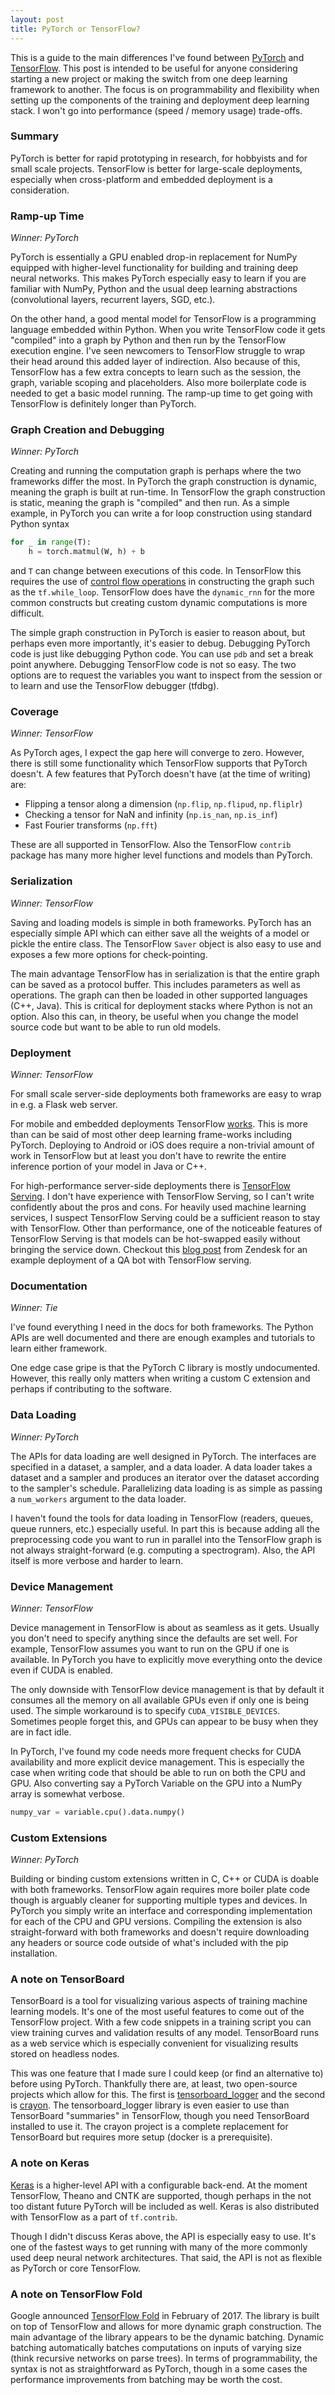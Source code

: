 ```yaml
---
layout: post
title: PyTorch or TensorFlow?
---
```


This is a guide to the main differences I've found between
[PyTorch](http://pytorch.org/) and [TensorFlow](https://www.tensorflow.org/).
This post is intended to be useful for anyone considering starting a new
project or making the switch from one deep learning framework to another. The
focus is on programmability and flexibility when setting up the components of the
training and deployment deep learning stack. I won't go into performance (speed
/ memory usage) trade-offs.

### Summary 

PyTorch is better for rapid prototyping in research, for hobbyists and for
small scale projects. TensorFlow is better for large-scale deployments,
especially when cross-platform and embedded deployment is a consideration.

### Ramp-up Time 
*Winner: PyTorch*

PyTorch is essentially a GPU enabled drop-in replacement for NumPy equipped
with higher-level functionality for building and training deep neural networks.
This makes PyTorch especially easy to learn if you are familiar with NumPy,
Python and the usual deep learning abstractions (convolutional layers,
recurrent layers, SGD, etc.).

On the other hand, a good mental model for TensorFlow is a programming language
embedded within Python. When you write TensorFlow code it gets "compiled" into
a graph by Python and then run by the TensorFlow execution engine. I've seen
newcomers to TensorFlow struggle to wrap their head around this added layer of
indirection. Also because of this, TensorFlow has a few extra concepts to
learn such as the session, the graph, variable scoping and placeholders. Also
more boilerplate code is needed to get a basic model running. The ramp-up time
to get going with TensorFlow is definitely longer than PyTorch. 

### Graph Creation and Debugging
*Winner: PyTorch*

Creating and running the computation graph is perhaps where the two frameworks
differ the most. In PyTorch the graph construction is dynamic, meaning the
graph is built at run-time.  In TensorFlow the graph construction is static,
meaning the graph is "compiled" and then run. As a simple example, in PyTorch
you can write a for loop construction using standard Python syntax
```python
for _ in range(T):
    h = torch.matmul(W, h) + b
```
and `T` can change between executions of this code. In TensorFlow this requires
the use of [control flow
operations](https://www.tensorflow.org/api_guides/python/control_flow_ops#Control_Flow_Operations)
in constructing the graph such as the `tf.while_loop`. TensorFlow does have the
`dynamic_rnn` for the more common constructs but creating custom dynamic
computations is more difficult.

The simple graph construction in PyTorch is easier to reason about, but perhaps
even more importantly, it's easier to debug. Debugging PyTorch code is just
like debugging Python code. You can use `pdb` and set a break point anywhere.
Debugging TensorFlow code is not so easy. The two options are to request the
variables you want to inspect from the session or to learn and use the
TensorFlow debugger (tfdbg).

### Coverage
*Winner: TensorFlow*

As PyTorch ages, I expect the gap here will converge to zero. However, there is
still some functionality which TensorFlow supports that PyTorch doesn't. A few
features that PyTorch doesn't have (at the time of writing) are:
- Flipping a tensor along a dimension (`np.flip`, `np.flipud`, `np.fliplr`)
- Checking a tensor for NaN and infinity (`np.is_nan`, `np.is_inf`)
- Fast Fourier transforms (`np.fft`)

These are all supported in TensorFlow. Also the TensorFlow `contrib` package
has many more higher level functions and models than PyTorch. 

### Serialization
*Winner: TensorFlow*

Saving and loading models is simple in both frameworks. PyTorch has an
especially simple API which can either save all the weights of a model or
pickle the entire class. The TensorFlow `Saver` object is also easy to use
and exposes a few more options for check-pointing. 

The main advantage TensorFlow has in serialization is that the entire graph can
be saved as a protocol buffer. This includes parameters as well as operations.
The graph can then be loaded in other supported languages (C++, Java). This is
critical for deployment stacks where Python is not an option. Also this can, in
theory, be useful when you change the model source code but want to be able to
run old models.

### Deployment
*Winner: TensorFlow*

For small scale server-side deployments both frameworks are easy to wrap
in e.g. a Flask web server.

For mobile and embedded deployments TensorFlow
[works](https://www.tensorflow.org/mobile/). This is more than can be said of
most other deep learning frame-works including PyTorch. Deploying to Android or
iOS does require a non-trivial amount of work in TensorFlow but at least you
don't have to rewrite the entire inference portion of your model in Java or
C++.

For high-performance server-side deployments there is [TensorFlow
Serving](https://www.tensorflow.org/serving/). I don't have experience with
TensorFlow Serving, so I can't write confidently about the pros and cons. For
heavily used machine learning services, I suspect TensorFlow Serving could be a
sufficient reason to stay with TensorFlow. Other than performance, one of the
noticeable features of TensorFlow Serving is that models can be hot-swapped
easily without bringing the service down. Checkout this [blog
post](https://medium.com/zendesk-engineering/how-zendesk-serves-tensorflow-models-in-production-751ee22f0f4b)
from Zendesk for an example deployment of a QA bot with TensorFlow serving.

### Documentation
*Winner: Tie*

I've found everything I need in the docs for both frameworks. The Python APIs
are well documented and there are enough examples and tutorials to learn either
framework.

One edge case gripe is that the PyTorch C library is mostly undocumented.
However, this really only matters when writing a custom C extension and perhaps
if contributing to the software.

### Data Loading
*Winner: PyTorch*

The APIs for data loading are well designed in PyTorch. The interfaces are
specified in a dataset, a sampler, and a data loader. A data loader takes a
dataset and a sampler and produces an iterator over the dataset according to
the sampler's schedule. Parallelizing data loading is as simple as passing a
`num_workers` argument to the data loader. 

I haven't found the tools for data loading in TensorFlow (readers, queues,
queue runners, etc.) especially useful. In part this is because adding all the
preprocessing code you want to run in parallel into the TensorFlow graph is not
always straight-forward (e.g. computing a spectrogram). Also, the API itself is
more verbose and harder to learn.

### Device Management
*Winner: TensorFlow*

Device management in TensorFlow is about as seamless as it gets. Usually you
don't need to specify anything since the defaults are set well. For example,
TensorFlow assumes you want to run on the GPU if one is available. In PyTorch
you have to explicitly move everything onto the device even if CUDA is enabled. 

The only downside with TensorFlow device management is that by default it
consumes all the memory on all available GPUs even if only one is being used.
The simple workaround is to specify `CUDA_VISIBLE_DEVICES`. Sometimes people
forget this, and GPUs can appear to be busy when they are in fact idle.

In PyTorch, I've found my code needs more frequent checks for CUDA availability
and more explicit device management. This is especially the case when writing
code that should be able to run on both the CPU and GPU. Also converting say a
PyTorch Variable on the GPU into a NumPy array is somewhat verbose.
```python
numpy_var = variable.cpu().data.numpy()
```

### Custom Extensions
*Winner: PyTorch*

Building or binding custom extensions written in C, C++ or CUDA is doable with
both frameworks. TensorFlow again requires more boiler plate code though is
arguably cleaner for supporting multiple types and devices. In PyTorch you
simply write an interface and corresponding implementation for each of the CPU
and GPU versions. Compiling the extension is also straight-forward with both
frameworks and doesn't require downloading any headers or source code outside
of what's included with the pip installation.

### A note on TensorBoard

TensorBoard is a tool for visualizing various aspects of training machine
learning models. It's one of the most useful features to come out of the
TensorFlow project. With a few code snippets in a training script you can view
training curves and validation results of any model. TensorBoard runs as a web
service which is especially convenient for visualizing results stored on
headless nodes.

This was one feature that I made sure I could keep (or find an alternative to)
before using PyTorch. Thankfully there are, at least, two open-source projects
which allow for this. The first is
[tensorboard_logger](https://github.com/TeamHG-Memex/tensorboard_logger) and
the second is [crayon](https://github.com/torrvision/crayon). The
tensorboard_logger library is even easier to use than TensorBoard "summaries"
in  TensorFlow, though you need TensorBoard installed to use it. The crayon
project is a complete replacement for TensorBoard but requires more setup
(docker is a prerequisite).

### A note on Keras

[Keras](https://keras.io/) is a higher-level API with a configurable back-end.
At the moment TensorFlow, Theano and CNTK are supported, though perhaps in the
not too distant future PyTorch will be included as well. Keras is also
distributed with TensorFlow as a part of `tf.contrib`.

Though I didn't discuss Keras above, the API is especially easy to use. It's
one of the fastest ways to get running with many of the more commonly used deep
neural network architectures. That said, the API is not as flexible as PyTorch
or core TensorFlow.

### A note on TensorFlow Fold 

Google announced [TensorFlow
Fold](https://research.googleblog.com/2017/02/announcing-tensorflow-fold-deep.html)
in February of 2017. The library is built on top of TensorFlow and allows for
more dynamic graph construction. The main advantage of the library appears to
be the dynamic batching. Dynamic batching automatically batches computations on
inputs of varying size (think recursive networks on parse trees). In terms of
programmability, the syntax is not as straightforward as PyTorch, though in a
some cases the performance improvements from batching may be worth the cost. 


